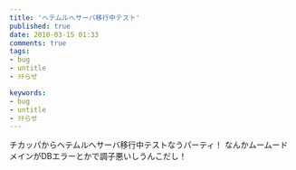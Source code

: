 ```yaml
---
title: 'ヘテムルへサーバ移行中テスト'
published: true
date: 2010-03-15 01:33
comments: true
tags:
- bug
- untitle
- ｦﾁらせ

keywords:
- bug
- untitle
- ｦﾁらせ
---
```

チカッパからヘテムルへサーバ移行中テストなうパーティ！
なんかムームードメインがDBエラーとかで調子悪いしうんこだし！